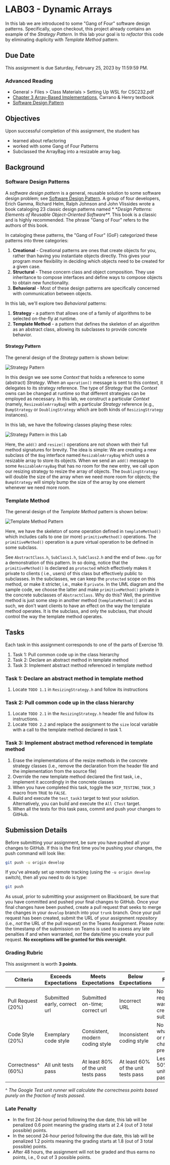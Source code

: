 # LAB03 - Dynamic Arrays

In this lab we are introduced to some "Gang of Four" software design patterns. Specifically, upon checkout, this project
already contains an example of the _Strategy Pattern_. In this lab your goal is to _refactor_ this code by eliminating
duplicity with _Template Method_ pattern.

## Due Date

This assignment is due Saturday, February 25, 2023 by 11:59:59 PM.

### Advanced Reading

- General > Files > Class Materials > Setting Up WSL for CSC232.pdf
- [Chapter 3 Array-Based Implementations](https://online.vitalsource.com/reader/books/9780134477473/epubcfi/6/84%5B%3Bvnd.vst.idref%3DP7001011925000000000000000001209%5D!/4/2%5BP7001011925000000000000000001209%5D/2/2%5BP7001011925000000000000000009AA1%5D/7:12%5Bsed%2C%20Im%5D),
  Carrano & Henry textbook
- [Software Design Pattern](https://en.wikipedia.org/wiki/Software_design_pattern)

## Objectives

Upon successful completion of this assignment, the student has

- learned about refactoring
- worked with some Gang of Four Patterns
- Subclassed the ArrayBag into a resizable array bag.

## Background

### Software Design Patterns

A _software design pattern_ is a general, reusable solution to some software design problem;
see [Software Design Pattern](https://en.wikipedia.org/wiki/Software_design_pattern). A group of four developers, Erich
Gamma, Richard Helm, Ralph Johnson and John Vlissides wrote a book cataloging 23 classic design patterns named *
*_Design Patterns: Elements of Reusable Object-Oriented Software_**. This book is a classic and is highly recommended.
The phrase "Gang of Four" refers to the authors of this book.

In cataloging these patterns, the "Gang of Four" (GoF) categorized these patterns into three categories:

1. **Creational** - Creational patterns are ones that create objects for you, rather than having you instantiate objects
   directly. This gives your program more flexibility in deciding which objects need to be created for a given case.
1. **Structural** - These concern class and object composition. They use inheritance to compose interfaces and define
   ways to compose objects to obtain new functionality.
1. **Behavioral** - Most of these design patterns are specifically concerned with communication between objects.

In this lab, we'll explore two _Behavioral_ patterns:

1. **Strategy** - a pattern that allows one of a family of algorithms to be selected on-the-fly at runtime.
1. **Template Method** - a pattern that defines the skeleton of an algorithm as an abstract class, allowing its
   subclasses to provide concrete behavior.

#### Strategy Pattern

The general design of the _Strategy_ pattern is shown below:

![Strategy Pattern](images/strategy.png)

In this design we see some _Context_ that holds a reference to some (abstract) _Strategy_. When an `operation()` message
is sent to this context, it delegates to its strategy reference. The type of _Strategy_ that the _Context_ owns can be
changed at runtime so that different strategies can be employed as necessary. In this lab, we construct a particular
_Context_ (namely, `ResizeableArrayBag`) with a particular _Strategy_ reference (e.g., `BumpStrategy`
or `DoublingStrategy` which are both kinds of `ResizingStrategy` instances).

In this lab, we have the following classes playing these roles:

![Strategy Pattern in this Lab](images/strategy-lab.png)

Here, the `add()` and `resize()` operations are not shown with their full method signatures for brevity. The idea is
simple: We are creating a new subclass of the `Bag` interface named `ResizableArrayBag` which uses a resizable array to
store its objects. When we send an `add()` message to some `ResizableArrayBag` that has no room for the new entry, we
call upon our resizing strategy to resize the array of objects. The `DoublingStrategy` will double the size of the array
when we need more room for objects; the `BumpStrategy` will simply bump the size of the array by one element whenever we
need more room.

### Template Method

The general design of the _Template Method_ pattern is shown below:

![Template Method Pattern](images/template-method.png)

Here, we have the skeleton of some operation defined in `templateMethod()` which includes calls to one (or
more) `primitiveMethod()` operations. The `primitiveMethod()` operation is a pure virtual operation to be defined in
some subclass.

See `AbstractClass.h`, `SubClass1.h`, `SubClass2.h` and the end of `Demo.cpp` for a demonstration of this pattern. In so
doing, notice that the `primitiveMethod()` is declared as `protected` which effectively makes it private to clients (
i.e., users) of this class but effectively public to subclasses. In the subclasses, we can keep the `protected` scope on
this method, or make it stricter, i.e., make it `private`. In the UML diagram and the sample code, we choose the latter
and make `primitiveMethod()` private in the concrete subclasses of `AbstractClass`. Why do this? Well, the primitive
method is just some step in another method (`templateMethod()`) and as such, we don't want clients to have an effect on
the way the template method operates. It is the subclass, and only the subclass, that should control the way the
template method operates.

## Tasks

Each task in this assignment corresponds to one of the parts of Exercise 19.

1. Task 1: Pull common code up in the class hierarchy
2. Task 2: Declare an abstract method in template method
3. Task 3: Implement abstract method referenced in template method

### Task 1: Declare an abstract method in template method

1. Locate `TODO 1.1` in `ResizingStrategy.h` and follow its instructions

### Task 2: Pull common code up in the class hierarchy
 
1. Locate `TODO 2.1` in the `ResizingStrategy.h` header file and follow its instructions.
2. Locate `TODO 2.2` and replace the assignment to the `size` local variable with a call to the template method declared in task 1.

### Task 3: Implement abstract method referenced in template method

1. Erase the implementations of the resize methods in the concrete strategy classes (i.e., remove the declaration from the header file and the implementation from the source file)
2. Override the new template method declared the first task, i.e., implement it accordingly in the concrete classes
3. When you have completed this task, toggle the `SKIP_TESTING_TASK_3` macro from `TRUE` to `FALSE`.
4. Build and execute the `test_task3` target to test your solution. Alternatively, you can build and execute
   the `All CTest` target.
5. When all the tests for this task pass, commit and push your changes to GitHub.

## Submission Details

Before submitting your assignment, be sure you have pushed all your changes to GitHub. If this is the first time you're
pushing your changes, the push command will look like:

```bash
git push -u origin develop
```

If you've already set up remote tracking (using the `-u origin develop` switch), then all you need to do is type:

```bash
git push
```

As usual, prior to submitting your assignment on Blackboard, be sure that you have committed and pushed your final
changes to GitHub. Once your final changes have been pushed, create a pull request that seeks to merge the changes in
your `develop` branch into your `trunk` branch. Once your pull request has been created, submit the URL of your
assignment _repository_ (i.e., _not_ the URL of the pull request) on the Teams Assignment. Please note: the timestamp of
the submission on Teams is used to assess any late penalties if and when warranted, _not_ the date/time you create your
pull request. **No exceptions will be granted for this oversight**.

### Grading Rubric

This assignment is worth **3 points**.

| Criteria           | Exceeds Expectations         | Meets Expectations                  | Below Expectations                  | Failure                                        |
|--------------------|------------------------------|-------------------------------------|-------------------------------------|------------------------------------------------|
| Pull Request (20%) | Submitted early, correct url | Submitted on-time; correct url      | Incorrect URL                       | No pull request was created or submitted       |
| Code Style (20%)   | Exemplary code style         | Consistent, modern coding style     | Inconsistent coding style           | No style whatsoever or no code changes present |
| Correctness^ (60%) | All unit tests pass          | At least 80% of the unit tests pass | At least 60% of the unit tests pass | Less than 50% of the unit tests pass           |

^ _The Google Test unit runner will calculate the correctness points based purely on the fraction of tests passed_.

### Late Penalty

* In the first 24-hour period following the due date, this lab will be penalized 0.6 point meaning the grading starts at
  2.4 (out of 3 total possible) points.
* In the second 24-hour period following the due date, this lab will be penalized 1.2 points meaning the grading starts
  at 1.8 (out of 3 total possible) points.
* After 48 hours, the assignment will not be graded and thus earns no points, i.e., 0 out of 3 possible points.
